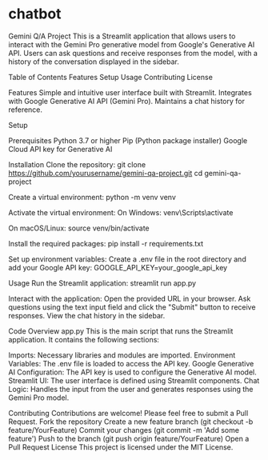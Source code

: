 # chatbot
Gemini Q/A Project
This is a Streamlit application that allows users to interact with the Gemini Pro generative model from Google's Generative AI API. Users can ask questions and receive responses from the model, with a history of the conversation displayed in the sidebar.

Table of Contents
Features
Setup
Usage
Contributing
License


Features
Simple and intuitive user interface built with Streamlit.
Integrates with Google Generative AI API (Gemini Pro).
Maintains a chat history for reference.


Setup

Prerequisites
Python 3.7 or higher
Pip (Python package installer)
Google Cloud API key for Generative AI


Installation
Clone the repository:
git clone https://github.com/yourusername/gemini-qa-project.git
cd gemini-qa-project


Create a virtual environment:
python -m venv venv


Activate the virtual environment:
On Windows:
venv\Scripts\activate

On macOS/Linux:
source venv/bin/activate

Install the required packages:
pip install -r requirements.txt


Set up environment variables:
Create a .env file in the root directory and add your Google API key:
GOOGLE_API_KEY=your_google_api_key


Usage
Run the Streamlit application:
streamlit run app.py


Interact with the application:
Open the provided URL in your browser.
Ask questions using the text input field and click the "Submit" button to receive responses.
View the chat history in the sidebar.


Code Overview
app.py
This is the main script that runs the Streamlit application. It contains the following sections:

Imports: Necessary libraries and modules are imported.
Environment Variables: The .env file is loaded to access the API key.
Google Generative AI Configuration: The API key is used to configure the Generative AI model.
Streamlit UI: The user interface is defined using Streamlit components.
Chat Logic: Handles the input from the user and generates responses using the Gemini Pro model.


Contributing
Contributions are welcome! Please feel free to submit a Pull Request.
Fork the repository
Create a new feature branch (git checkout -b feature/YourFeature)
Commit your changes (git commit -m 'Add some feature')
Push to the branch (git push origin feature/YourFeature)
Open a Pull Request
License
This project is licensed under the MIT License.








